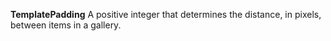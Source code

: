 **TemplatePadding** A positive integer that determines the distance, in pixels, between items in a gallery.
